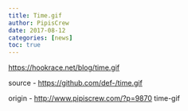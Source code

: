 ```yaml
---
title: Time.gif
author: PipisCrew
date: 2017-08-12
categories: [news]
toc: true
---
```


https://hookrace.net/blog/time.gif

source - https://github.com/def-/time.gif

origin - http://www.pipiscrew.com/?p=9870 time-gif
